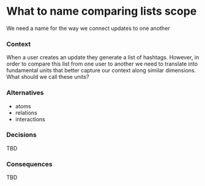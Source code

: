 # What to name comparing lists scope

We need a name for the way we connect updates to one another

### Context

When a user creates an update they generate a list of hashtags. However, in order to compare this list from one user to another we need to translate into fundamental units that better capture our context along similar dimensions. What should we call these units?

### Alternatives

- atoms
- relations
- interactions

### Decisions

TBD

### Consequences

TBD
